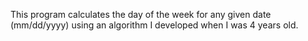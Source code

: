 This program calculates the day of the week for any given date (mm/dd/yyyy) using an algorithm I developed when I was 4 years old.
